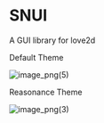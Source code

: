 # SNUI
A GUI library for love2d

Default Theme

![image_png(5)](https://github.com/user-attachments/assets/1f17489c-c21c-4f75-9e34-eec5ee29c54e)

Reasonance Theme

![image_png(3)](https://github.com/user-attachments/assets/08608fbf-3140-4c2e-b8b7-f8c6da396a6b)
